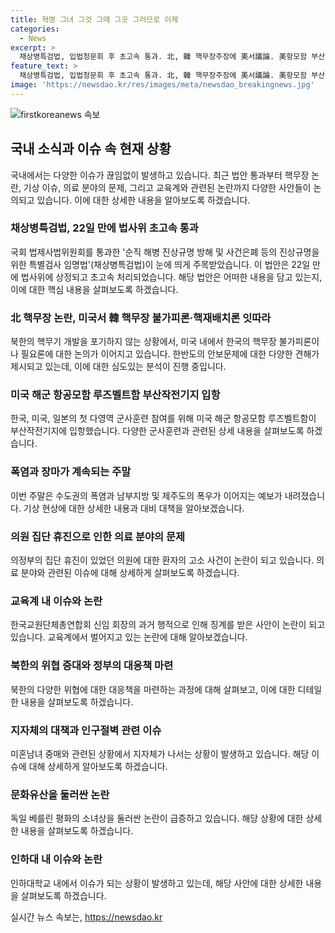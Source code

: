 ```yaml
---
title: 혁명 그녀 그것 그때 그곳 그러므로 이제
categories:
  - News
excerpt: >
  채상병특검법, 입법청문회 후 초고속 통과. 北, 韓 핵무장주장에 美서議論. 美항모함 부산입항, 프리덤 에지 참가. 수도권 폭염·남부 폭우 계속될 듯. 집단휴진 의원 수사착수. 교총 신임회장 징계 전력 논란. 北위협 증대에 정부 대테러책 마련. 지자체 미혼남녀 중매 지원. 베를린 소녀상 철거 논란. 인하대서 이승만 조형물 설치 논란. (출처: 연합뉴스)
feature_text: >
  채상병특검법, 입법청문회 후 초고속 통과. 北, 韓 핵무장주장에 美서議論. 美항모함 부산입항, 프리덤 에지 참가. 수도권 폭염·남부 폭우 계속될 듯. 집단휴진 의원 수사착수. 교총 신임회장 징계 전력 논란. 北위협 증대에 정부 대테러책 마련. 지자체 미혼남녀 중매 지원. 베를린 소녀상 철거 논란. 인하대서 이승만 조형물 설치 논란. (출처: 연합뉴스)
image: 'https://newsdao.kr/res/images/meta/newsdao_breakingnews.jpg'
---
```


<p><img src="https://newsdao.kr/res/images/meta/newsdao_breakingnews.jpg" alt="firstkoreanews 속보" /></p>

<h2 data-ke-size="size26">국내 소식과 이슈 속 현재 상황</h2>

<p data-ke-size="size16">국내에서는 다양한 이슈가 끊임없이 발생하고 있습니다. 최근 법안 통과부터 핵무장 논란, 기상 이슈, 의료 분야의 문제, 그리고 교육계와 관련된 논란까지 다양한 사안들이 논의되고 있습니다. 이에 대한 상세한 내용을 알아보도록 하겠습니다.</p>

<h3>채상병특검법, 22일 만에 법사위 초고속 통과</h3>

<p data-ke-size="size16">국회 법제사법위원회를 통과한 '순직 해병 진상규명 방해 및 사건은폐 등의 진상규명을 위한 특별검사 임명법'(채상병특검법)이 눈에 띄게 주목받았습니다. 이 법안은 22일 만에 법사위에 상정되고 초고속 처리되었습니다. 해당 법안은 어떠한 내용을 담고 있는지, 이에 대한 핵심 내용을 살펴보도록 하겠습니다.</p>

<h3>北 핵무장 논란, 미국서 韓 핵무장 불가피론·핵재배치론 잇따라</h3>

<p data-ke-size="size16">북한의 핵무기 개발을 포기하지 않는 상황에서, 미국 내에서 한국의 핵무장 불가피론이나 필요론에 대한 논의가 이어지고 있습니다. 한반도의 안보문제에 대한 다양한 견해가 제시되고 있는데, 이에 대한 심도있는 분석이 진행 중입니다.</p>

<h3>미국 해군 항공모함 루즈벨트함 부산작전기지 입항</h3>

<p data-ke-size="size16">한국, 미국, 일본의 첫 다영역 군사훈련 참여를 위해 미국 해군 항공모함 루즈벨트함이 부산작전기지에 입항했습니다. 다양한 군사훈련과 관련된 상세 내용을 살펴보도록 하겠습니다.</p>

<h3>폭염과 장마가 계속되는 주말</h3>

<p data-ke-size="size16">이번 주말은 수도권의 폭염과 남부지방 및 제주도의 폭우가 이어지는 예보가 내려졌습니다. 기상 현상에 대한 상세한 내용과 대비 대책을 알아보겠습니다.</p>

<h3>의원 집단 휴진으로 인한 의료 분야의 문제</h3>

<p data-ke-size="size16">의정부의 집단 휴진이 있었던 의원에 대한 환자의 고소 사건이 논란이 되고 있습니다. 의료 분야와 관련된 이슈에 대해 상세하게 살펴보도록 하겠습니다.</p>

<h3>교육계 내 이슈와 논란</h3>

<p data-ke-size="size16">한국교원단체총연합회 신임 회장의 과거 행적으로 인해 징계를 받은 사안이 논란이 되고 있습니다. 교육계에서 벌어지고 있는 논란에 대해 알아보겠습니다.</p>

<h3>북한의 위협 증대와 정부의 대응책 마련</h3>

<p data-ke-size="size16">북한의 다양한 위협에 대한 대응책을 마련하는 과정에 대해 살펴보고, 이에 대한 디테일한 내용을 살펴보도록 하겠습니다.</p>

<h3>지자체의 대책과 인구절벽 관련 이슈</h3>

<p data-ke-size="size16">미혼남녀 중매와 관련된 상황에서 지자체가 나서는 상황이 발생하고 있습니다. 해당 이슈에 대해 상세하게 알아보도록 하겠습니다.</p>

<h3>문화유산을 둘러싼 논란</h3>

<p data-ke-size="size16">독일 베를린 평화의 소녀상을 둘러싼 논란이 급증하고 있습니다. 해당 상황에 대한 상세한 내용을 살펴보도록 하겠습니다.</p>

<h3>인하대 내 이슈와 논란</h3>

<p data-ke-size="size16">인하대학교 내에서 이슈가 되는 상황이 발생하고 있는데, 해당 사안에 대한 상세한 내용을 살펴보도록 하겠습니다.</p>
실시간 뉴스 속보는, <a href="https://newsdao.kr" rel="dofollow">https://newsdao.kr</a>


